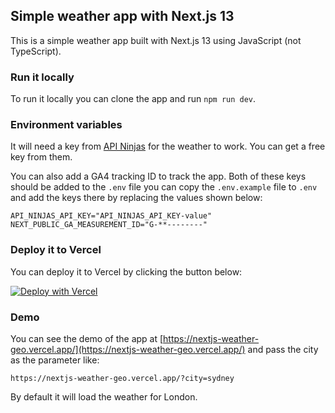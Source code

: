 ## Simple weather app with Next.js 13

This is a simple weather app built with Next.js 13 using JavaScript (not TypeScript).

### Run it locally

To run it locally you can clone the app and run `npm run dev`.

### Environment variables

It will need a key from [API Ninjas](https://api-ninjas.com/api) for the weather to work. You can get a free key from them.

You can also add a GA4 tracking ID to track the app. Both of these keys should be added
to the `.env` file you can copy the `.env.example` file to `.env` and add the keys there by replacing the values shown below:

```
API_NINJAS_API_KEY="API_NINJAS_API_KEY-value"
NEXT_PUBLIC_GA_MEASUREMENT_ID="G-**--------"
```

### Deploy it to Vercel

You can deploy it to Vercel by clicking the button below:

[![Deploy with Vercel](https://vercel.com/button)](https://vercel.com/new/clone?repository-url=https%3A%2F%2Fgithub.com%2Fgeshan%2Fnextjs-weather-geo&env=API_NINJAS_API_KEY,NEXT_PUBLIC_GA_MEASUREMENT_ID&envDescription=The%20api%20key%20for%20API%20Ninjas%20and%20the%20GA4%20id%20to%20track%20user%20visits&demo-title=The%20Working%20app&demo-description=With%20Sydney%20sent%20in%20as%20the%20city%20to%20get%20the%20weather&demo-url=https%3A%2F%2Fnextjs-weather-geo.vercel.app%2F%3Fcity%3Dsydney&demo-image=https%3A%2F%2Fgcdnb.pbrd.co%2Fimages%2FeghahrNX2esF.jpg%3Fo%3D1)

### Demo

You can see the demo of the app at [https://nextjs-weather-geo.vercel.app/](https://nextjs-weather-geo.vercel.app/) and pass the city as the parameter like:

```
https://nextjs-weather-geo.vercel.app/?city=sydney
```

By default it will load the weather for London.
